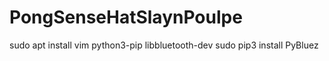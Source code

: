 # PongSenseHatSlaynPoulpe
sudo apt install vim python3-pip libbluetooth-dev
sudo pip3 install PyBluez
